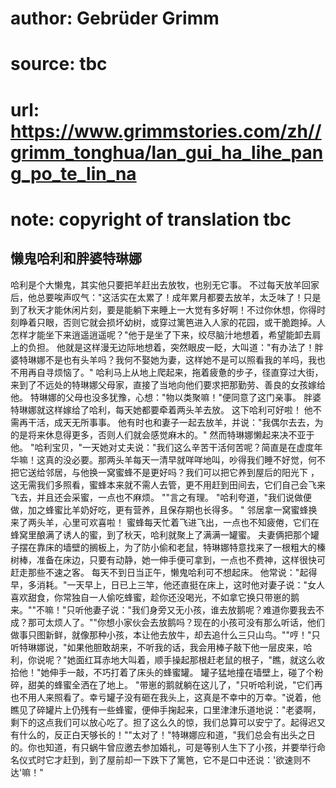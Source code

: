 # author: Gebrüder Grimm
# source: tbc
# url: https://www.grimmstories.com/zh//grimm_tonghua/lan_gui_ha_lihe_pang_po_te_lin_na
# note: copyright of translation tbc

## 懒鬼哈利和胖婆特琳娜 

哈利是个大懒鬼，其实他只要把羊赶出去放牧，也别无它事。
不过每天放羊回家后，他总要唉声叹气："这活实在太累了！成年累月都要去放羊，太乏味了！只是到了秋天才能休闲片刻，要是能躺下来睡上一大觉有多好啊！不过你休想，你得时刻睁着只眼，否则它就会损坏幼树，或穿过篱笆进入人家的花园，或干脆跑掉。人怎样才能坐下来逍遥逍遥呢？"他于是坐了下来，绞尽脑汁地想着，希望能卸去肩上的负担。
他就是这样漫无边际地想着，突然眼皮一眨，大叫道："有办法了！胖婆特琳娜不是也有头羊吗？我何不娶她为妻，这样她不是可以照看我的羊吗，我也不用再自寻烦恼了。"
哈利马上从地上爬起来，拖着疲惫的步子，径直穿过大街，来到了不远处的特琳娜父母家，直接了当地向他们要求把那勤劳、善良的女孩嫁给他。
特琳娜的父母也没多犹豫，心想："物以类聚嘛！"便同意了这门亲事。
胖婆特琳娜就这样嫁给了哈利，每天她都要牵着两头羊去放。 这下哈利可好啦！
他不需再干活，成天无所事事。
他有时也和妻子一起去放羊，并说："我偶尔去去，为的是将来休息得更多，否则人们就会感觉麻木的。"
然而特琳娜懒起来决不亚于他。
"哈利宝贝，"一天她对丈夫说："我们这么辛苦干活何苦呢？简直是在虚度年华嘛！这真的没必要。那两头羊每天一清早就咩咩地叫，吵得我们睡不好觉，何不把它送给邻居，与他换一窝蜜蜂不是更好吗？我们可以把它养到屋后的阳光下
，这无需我们多照看，蜜蜂本来就不需人去管，更不用赶到田间去，它们自己会飞来飞去，并且还会采蜜，一点也不麻烦。
""言之有理。
"哈利夸道，"我们说做便做，加之蜂蜜比羊奶好吃，更有营养，且保存期也长得多。
"
邻居拿一窝蜜蜂换来了两头羊，心里可欢喜啦！
蜜蜂每天忙着飞进飞出，一点也不知疲倦，它们在蜂窝里酿满了诱人的蜜，到了秋天，哈利就聚上了满满一罐蜜。
夫妻俩把那个罐子摆在靠床的墙壁的搁板上，为了防小偷和老鼠，特琳娜特意找来了一根粗大的榛树棒，准备在床边，只要有动静，她一伸手便可拿到，一点也不费神，这样很快可赶走那些不速之客。
每天不到日当正午，懒鬼哈利可不想起床。
他常说："起得早，多消耗。"一天早上，日已上三竿，他还直挺在床上，这时他对妻子说："女人喜欢甜食，你常独自一人偷吃蜂蜜，趁你还没喝光，不如拿它换只带崽的鹅来。""不嘛！"只听他妻子说："我们身旁又无小孩，谁去放鹅呢？难道你要我去不成？那可太烦人了。""你想小家伙会去放鹅吗？现在的小孩可没有那么听话，他们做事只图新鲜，就像那种小孩，本让他去放牛，却去追什么三只山鸟。""哼！"只听特琳娜说，"如果他胆敢胡来，不听我的话，我会用棒子敲下他一层皮来，哈利，你说呢？"她面红耳赤地大叫着，顺手操起那根赶老鼠的根子，"瞧，就这么收拾他！"她伸手一敲，不巧打着了床头的蜂蜜罐。
罐子猛地撞在墙壁上，碰了个粉碎，甜美的蜂蜜全洒在了地上。
"带崽的鹅就躺在这儿了，"只听哈利说，"它们再也不用人来照看了。幸亏罐子没有砸在我头上，这真是不幸中的万幸。"说着，他瞧见了碎罐片上仍残有一些蜂蜜，便伸手掬起来，口里津津乐道地说："老婆啊，剩下的这点我们可以放心吃了。担了这么久的惊，我们总算可以安宁了。起得迟又有什么的，反正白天够长的！""太对了！"特琳娜应和道，"我们总会有出头之日的。你也知道，有只蜗牛曾应邀去参加婚礼，可是等别人生下了小孩，并要举行命名仪式时它才赶到，到了屋前却一下跌下了篱笆，它不是口中还说：'欲速则不达'嘛！"
